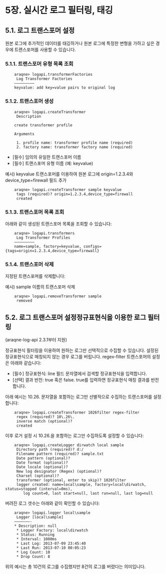 # 5장. 실시간 로그 필터링, 태깅

## 5.1. 로그 트랜스포머 설정

원본 로그에 추가적인 데이터를 태깅하거나 원본 로그에 특정한 변형을 가하고 싶은 경우에 트랜스포머를 사용할 수 있습니다.

### 5.1.1. 트랜스포머 유형 목록 조회

~~~
    araqne> logapi.transformerFactories
     Log Transformer Factories
    —————————
    keyvalue: add key=value pairs to original log
~~~

### 5.1.2. 트랜스포머 생성

~~~
    araqne> logapi.createTransformer
     Description

    create transformer profile

    Arguments

     1. profile name: transformer profile name (required)
     2. factory name: transformer factory name (required)
~~~

* [필수] 임의의 유일한 트랜스포머 이름
* [필수] 트랜스포머 유형 이름 (예: keyvalue)

예시) keyvalue 트랜스포머를 이용하여 원본 로그에 origin=1.2.3.4와 device_type=firewall 필드 추가

~~~
    araqne> logapi.createTransformer sample keyvalue
     tags (required)? origin=1.2.3.4,device_type=firewall
     created
~~~

### 5.1.3. 트랜스포머 목록 조회

아래와 같이 생성된 트랜스포머 목록을 조회할 수 있습니다:

~~~
    araqne> logapi.transformers
     Log Transformer Profiles
    ————————–
    name=sample, factory=keyvalue, configs={tags=origin=1.2.3.4,device_type=firewall}
~~~

### 5.1.4. 트랜스포머 삭제

지정된 트랜스포머를 삭제합니다:

예시) sample 이름의 트랜스포머 삭제

~~~
    araqne> logapi.removeTransformer sample
     removed
~~~

## 5.2. 로그 트랜스포머 설정정규표현식을 이용한 로그 필터링

(araqne-log-api 2.3.1부터 지원)

정규표현식 필터링을 이용하여 원하는 로그만 선택적으로 수집할 수 있습니다. 설정된 정규표현식으로 매칭되지 않는 경우 로그를 버립니다. regex-filter 트랜스포머의 설정은 아래와 같습니다:
* [필수] 정규표현식: line 필드 문자열에서 검색할 정규표현식을 입력합니다.
* [선택] 결과 반전: true 혹은 false. true를 입력하면 정규표현식 매칭 결과를 반전합니다.

아래 예시는 10.26. 문자열을 포함하는 로그만 선별적으로 수집하는 트랜스포머를 설정합니다:

~~~
    araqne> logapi.createTransformer 1026filter regex-filter
     regex (required)? 10\.26\.
     inverse match (optional)?
     created
~~~

이후 로거 설정 시 10.26.을 포함하는 로그만 수집하도록 설정할 수 있습니다:

~~~
    araqne> logapi.createLogger dirwatch local sample
     Directory path (required)? d:/
     Filename pattern (required)? sample.txt
     Date pattern (optional)?
     Date format (optional)?
     Date locale (optional)?
     New log designator (Regex) (optional)?
     Charset (optional)?
     transformer (optional, enter to skip)? 1026filter
     logger created: name=local\sample, factory=local\dirwatch, status=stopped (interval=0ms), 
        log count=0, last start=null, last run=null, last log=null
~~~

버려진 로그 갯수는 아래와 같이 확인할 수 있습니다:

~~~
    araqne> logapi.logger local\sample
     Logger [local\sample]
    ———————-
    * Description: null
     * Logger Factory: local\dirwatch
     * Status: Running
     * Interval: 1000ms
     * Last Log: 2013-07-09 23:45:40
     * Last Run: 2013-07-10 00:05:23
     * Log Count: 10
     * Drop Count: 8
~~~

위의 예시는 총 10건의 로그를 수집했지만 8건의 로그를 버렸다는 의미입니다.


